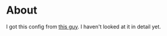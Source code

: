 # About
I got this config from [this guy](https://www.youtube.com/watch?v=LfJZboTeDt0). I haven't looked at it in detail yet. 
